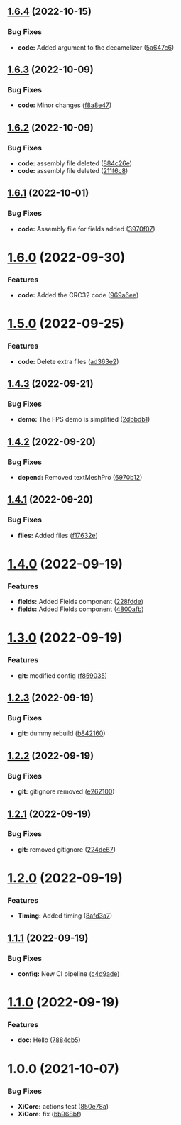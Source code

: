 ## [1.6.4](https://github.com/hww/XiCore/compare/v1.6.3...v1.6.4) (2022-10-15)


### Bug Fixes

* **code:** Added argument to the decamelizer ([5a647c6](https://github.com/hww/XiCore/commit/5a647c6fe6301cdf871fdba8e9b37ed58404a3ab))

## [1.6.3](https://github.com/hww/XiCore/compare/v1.6.2...v1.6.3) (2022-10-09)


### Bug Fixes

* **code:** Minor changes ([f8a8e47](https://github.com/hww/XiCore/commit/f8a8e47e116449f32763560fe0a2cb13887639d4))

## [1.6.2](https://github.com/hww/XiCore/compare/v1.6.1...v1.6.2) (2022-10-09)


### Bug Fixes

* **code:** assembly file deleted ([884c26e](https://github.com/hww/XiCore/commit/884c26e5bff2b61351364e945703defefe85225f))
* **code:** assembly file deleted ([211f6c8](https://github.com/hww/XiCore/commit/211f6c8c4dbd021c231dcf03f4291c4f4a07c4ce))

## [1.6.1](https://github.com/hww/XiCore/compare/v1.6.0...v1.6.1) (2022-10-01)


### Bug Fixes

* **code:** Assembly file for fields added ([3970f07](https://github.com/hww/XiCore/commit/3970f07ae8c8e1d63cd660ed6350b03864fa1480))

# [1.6.0](https://github.com/hww/XiCore/compare/v1.5.0...v1.6.0) (2022-09-30)


### Features

* **code:** Added the CRC32 code ([969a6ee](https://github.com/hww/XiCore/commit/969a6ee4e5e3c759f3341c98eaa1588808386576))

# [1.5.0](https://github.com/hww/XiCore/compare/v1.4.3...v1.5.0) (2022-09-25)


### Features

* **code:** Delete extra files ([ad363e2](https://github.com/hww/XiCore/commit/ad363e2261c5dedb646a205b9ca7115f4469653c))

## [1.4.3](https://github.com/hww/XiCore/compare/v1.4.2...v1.4.3) (2022-09-21)


### Bug Fixes

* **demo:** The FPS demo is simplified ([2dbbdb1](https://github.com/hww/XiCore/commit/2dbbdb16c4bef04482f27c5f57c164308d13c1fc))

## [1.4.2](https://github.com/hww/XiCore/compare/v1.4.1...v1.4.2) (2022-09-20)


### Bug Fixes

* **depend:** Removed textMeshPro ([6970b12](https://github.com/hww/XiCore/commit/6970b12f066a3ef7733c88aa19755b92b2a4edd6))

## [1.4.1](https://github.com/hww/XiCore/compare/v1.4.0...v1.4.1) (2022-09-20)


### Bug Fixes

* **files:** Added files ([f17632e](https://github.com/hww/XiCore/commit/f17632ef1744b1e7474ef977ba1d260f0fe23f43))

# [1.4.0](https://github.com/hww/XiCore/compare/v1.3.0...v1.4.0) (2022-09-19)


### Features

* **fields:** Added Fields component ([228fdde](https://github.com/hww/XiCore/commit/228fdde435c20a02752eba5c1da1b4b342775982))
* **fields:** Added Fields component ([4800afb](https://github.com/hww/XiCore/commit/4800afb2556e55cc83552ba34a23fe42209307ed))

# [1.3.0](https://github.com/hww/XiCore/compare/v1.2.3...v1.3.0) (2022-09-19)


### Features

* **git:** modified config ([f859035](https://github.com/hww/XiCore/commit/f85903528c8ec10a54273585be6af53f6f777714))

## [1.2.3](https://github.com/hww/XiCore/compare/v1.2.2...v1.2.3) (2022-09-19)


### Bug Fixes

* **git:** dummy rebuild ([b842160](https://github.com/hww/XiCore/commit/b842160f71e508a294e90b03ebd92a78b1c7b416))

## [1.2.2](https://github.com/hww/XiCore/compare/v1.2.1...v1.2.2) (2022-09-19)


### Bug Fixes

* **git:** gitignore removed ([e262100](https://github.com/hww/XiCore/commit/e262100e5c37ae0f55f35f84009b3a376bf4a4e3))

## [1.2.1](https://github.com/hww/XiCore/compare/v1.2.0...v1.2.1) (2022-09-19)


### Bug Fixes

* **git:** removed gitignore ([224de67](https://github.com/hww/XiCore/commit/224de6714de5c1b896df14e4a88d83c111145039))

# [1.2.0](https://github.com/hww/XiCore/compare/v1.1.1...v1.2.0) (2022-09-19)


### Features

* **Timing:** Added timing ([8afd3a7](https://github.com/hww/XiCore/commit/8afd3a7c4104d5b35708c4b03b31b5d0d18cde6c))

## [1.1.1](https://github.com/hww/XiCore/compare/v1.1.0...v1.1.1) (2022-09-19)


### Bug Fixes

* **config:** New CI pipeline ([c4d9ade](https://github.com/hww/XiCore/commit/c4d9ade7b0416a49a9436f3ab37d46630e7de6a1))

# [1.1.0](https://github.com/hww/XiCore/compare/v1.0.0...v1.1.0) (2022-09-19)


### Features

* **doc:** Hello ([7884cb5](https://github.com/hww/XiCore/commit/7884cb5e4200625665cd5885cf55602e644a4d16))

# 1.0.0 (2021-10-07)


### Bug Fixes

* **XiCore:** actions test ([850e78a](https://github.com/hww/XiCore/commit/850e78af5b26a9767b3d5f6abb8cf1f538656b6c))
* **XiCore:** fix ([bb968bf](https://github.com/hww/XiCore/commit/bb968bfdb47bc2707fefe66712c928c3256318d3))
